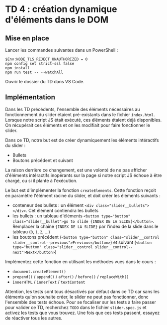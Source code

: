 # TD 4 : création dynamique d'éléments dans le DOM

## Mise en place

Lancer les commandes suivantes dans un PowerShell :

```console
$Env:NODE_TLS_REJECT_UNAUTHORIZED = 0
npm config set strict-ssl false
npm install
npm run test -- --watchAll
```

Ouvrir le dossier du TD dans VS Code.

## Implémentation

Dans les TD précédents, l'ensemble des éléments nécessaires au fonctionnement
du slider étaient pré-existants dans le fichier `index.html`. Lorsque notre
script JS était exécuté, ces éléments étaient déjà disponibles. On récupérait
ces éléments et on les modifiait pour faire fonctionner le slider. 

Dans ce TD, notre but est de créer dynamiquement les éléments intéractifs du slider : 

* Bullets
* Boutons précédent et suivant

La raison derrière ce changement, est une volonté de ne pas afficher d'éléments
intéractifs inopérants sur la page si notre script JS échoue à être chargé, ou
si il plante à l'exécution.

Le but est d'implémenter la fonction `createElements`. Cette fonction reçoit en paramètre l'élément racine du slider, et doit créer les éléments suivants :

* conteneur des bullets : un élément `<div class="slider__bullets"></div>`. Cet élément contiendra les bullets
* les bullets : un tableau d'éléments `<button type="button" class="slider__bullet">go to slide {INDEX DE LA SLIDE}</button>`. Remplacer la chaîne `{INDEX DE LA SLIDE}` par l'index de la slide dans le tableau (`0`, `1`, `2`, ...)
* les boutons précédent (`<button type="button" class="slider__control slider__control--previous">Previous</button>`) et suivant (`<button type="button" class="slider__control slider__control--next">Next</button>`)

Implémentez cette fonction en utilisant les méthodes vues dans le cours :

* `document.createElement()`
* `prepend()` / `append()` / `after()` / `before()` / `replaceWith()`
* `innerHTML` / `innerText` / `textContent`

Attention, les tests sont tous désactivés par défaut dans ce TD car sans les
éléments qu'on souhaite créer, le slider ne peut pas fonctionner, donc
l'ensemble des tests échoue. Pour se focaliser sur les tests à faire passer
pour valider ce TD, recherchez `TODO` dans le fichier `slider.spec.js` et
activez les tests que vous trouvez. Une fois que ces tests passent, essayez de
réactiver tous les autres.
